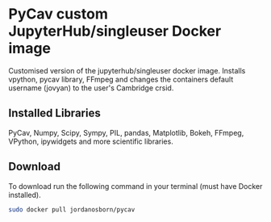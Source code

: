 # PyCav custom JupyterHub/singleuser Docker image 

Customised version of the jupyterhub/singleuser docker image. Installs vpython, pycav library, FFmpeg and changes the containers default username (jovyan) to the user's Cambridge crsid.

## Installed Libraries

PyCav, Numpy, Scipy, Sympy, PIL, pandas, Matplotlib, Bokeh, FFmpeg, VPython, ipywidgets and more scientific libraries.


## Download
To download run the following command in your terminal (must have Docker installed).

```bash
sudo docker pull jordanosborn/pycav
```
